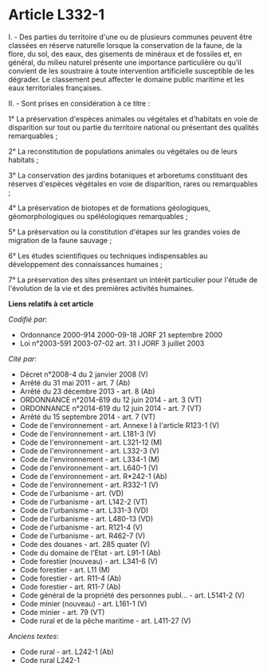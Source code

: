 # Article L332-1

I. - Des parties du territoire d'une ou de plusieurs communes peuvent être classées en réserve naturelle lorsque la
conservation de la faune, de la flore, du sol, des eaux, des gisements de minéraux et de fossiles et, en général, du milieu
naturel présente une importance particulière ou qu'il convient de les soustraire à toute intervention artificielle
susceptible de les dégrader. Le classement peut affecter le domaine public maritime et les eaux territoriales françaises.

II. - Sont prises en considération à ce titre :

1° La préservation d'espèces animales ou végétales et d'habitats en voie de disparition sur tout ou partie du territoire
national ou présentant des qualités remarquables ;

2° La reconstitution de populations animales ou végétales ou de leurs habitats ;

3° La conservation des jardins botaniques et arboretums constituant des réserves d'espèces végétales en voie de disparition,
rares ou remarquables ;

4° La préservation de biotopes et de formations géologiques, géomorphologiques ou spéléologiques remarquables ;

5° La préservation ou la constitution d'étapes sur les grandes voies de migration de la faune sauvage ;

6° Les études scientifiques ou techniques indispensables au développement des connaissances humaines ;

7° La préservation des sites présentant un intérêt particulier pour l'étude de l'évolution de la vie et des premières
activités humaines.

**Liens relatifs à cet article**

_Codifié par_:

  - Ordonnance 2000-914 2000-09-18 JORF 21 septembre 2000
  - Loi n°2003-591 2003-07-02 art. 31 I JORF 3 juillet 2003

_Cité par_:

  - Décret n°2008-4 du 2 janvier 2008 (V)
  - Arrêté du 31 mai 2011 - art. 7 (Ab)
  - Arrêté du 23 décembre 2013 - art. 8 (Ab)
  - ORDONNANCE n°2014-619 du 12 juin 2014 - art. 3 (VT)
  - ORDONNANCE n°2014-619 du 12 juin 2014 - art. 7 (VT)
  - Arrêté du 15 septembre 2014 - art. 7 (VT)
  - Code de l'environnement - art. Annexe I à l'article R123-1 (V)
  - Code de l'environnement - art. L181-3 (V)
  - Code de l'environnement - art. L321-12 (M)
  - Code de l'environnement - art. L332-3 (V)
  - Code de l'environnement - art. L334-1 (M)
  - Code de l'environnement - art. L640-1 (V)
  - Code de l'environnement - art. R*242-1 (Ab)
  - Code de l'environnement - art. R332-1 (V)
  - Code de l'urbanisme - art. (VD)
  - Code de l'urbanisme - art. L142-2 (VT)
  - Code de l'urbanisme - art. L331-3 (VD)
  - Code de l'urbanisme - art. L480-13 (VD)
  - Code de l'urbanisme - art. R121-4 (V)
  - Code de l'urbanisme - art. R462-7 (V)
  - Code des douanes - art. 285 quater (V)
  - Code du domaine de l'Etat - art. L91-1 (Ab)
  - Code forestier (nouveau) - art. L341-6 (V)
  - Code forestier - art. L11 (M)
  - Code forestier - art. R11-4 (Ab)
  - Code forestier - art. R11-7 (Ab)
  - Code général de la propriété des personnes publ... - art. L5141-2 (V)
  - Code minier (nouveau) - art. L161-1 (V)
  - Code minier - art. 79 (VT)
  - Code rural et de la pêche maritime - art. L411-27 (V)

_Anciens textes_:

  - Code rural - art. L242-1 (Ab)
  - Code rural L242-1
